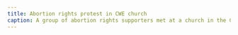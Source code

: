 ```yaml
---
title: Abortion rights protest in CWE church
caption: A group of abortion rights supporters met at a church in the Central West End in May 1985. The photo displays a sign that states, “We are your mothers, your daughters, your sisters, your friends and we are speaking out for our right to choose,” a statement that is staunchly pro-choice and emphasizes the large population of women affected by reproductive injustice. NARAL Pro-Choice America, founded in 1969, is a non-profit organization that advocates for expansion of reproductive rights through lobbying, political action, and advocacy efforts. Courtesy of Post-Dispatch archive.
---
```

